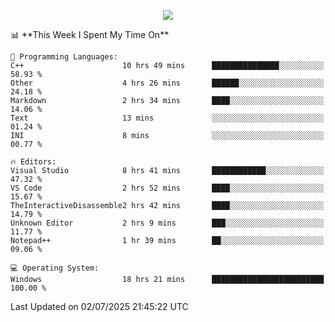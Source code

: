 <p align="center">
  <img src="https://readme-typing-svg.herokuapp.com?font=Cascadia+Code&weight=600&size=20&duration=5000&pause=1000&color=FFFFFF&center=true&vCenter=true&width=500&lines=IF+I'M+NOT+WORKING+-+IT+MEANS+I'M+DEAD+💀" />
</p>
<!--START_SECTION:waka-->
📊 **This Week I Spent My Time On** 

```text
💬 Programming Languages: 
C++                      10 hrs 49 mins      ███████████████░░░░░░░░░░   58.93 % 
Other                    4 hrs 26 mins       ██████░░░░░░░░░░░░░░░░░░░   24.18 % 
Markdown                 2 hrs 34 mins       ████░░░░░░░░░░░░░░░░░░░░░   14.06 % 
Text                     13 mins             ░░░░░░░░░░░░░░░░░░░░░░░░░   01.24 % 
INI                      8 mins              ░░░░░░░░░░░░░░░░░░░░░░░░░   00.77 % 

🔥 Editors: 
Visual Studio            8 hrs 41 mins       ████████████░░░░░░░░░░░░░   47.32 % 
VS Code                  2 hrs 52 mins       ████░░░░░░░░░░░░░░░░░░░░░   15.67 % 
TheInteractiveDisassemble2 hrs 42 mins       ████░░░░░░░░░░░░░░░░░░░░░   14.79 % 
Unknown Editor           2 hrs 9 mins        ███░░░░░░░░░░░░░░░░░░░░░░   11.77 % 
Notepad++                1 hr 39 mins        ██░░░░░░░░░░░░░░░░░░░░░░░   09.06 % 

💻 Operating System: 
Windows                  18 hrs 21 mins      █████████████████████████   100.00 % 
```


 Last Updated on 02/07/2025 21:45:22 UTC
<!--END_SECTION:waka-->
